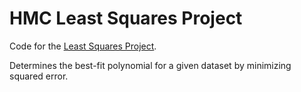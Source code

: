 # HMC Least Squares Project

Code for the [Least Squares Project](https://drive.google.com/file/d/1ce6EScz2WjFbD6up0B1kbFdsdQcm7W8j/view).

Determines the best-fit polynomial for a given dataset by minimizing squared error.
